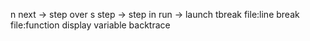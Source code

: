n next -> step over
s step -> step in
run -> launch
tbreak file:line
break file:function
display variable
backtrace
